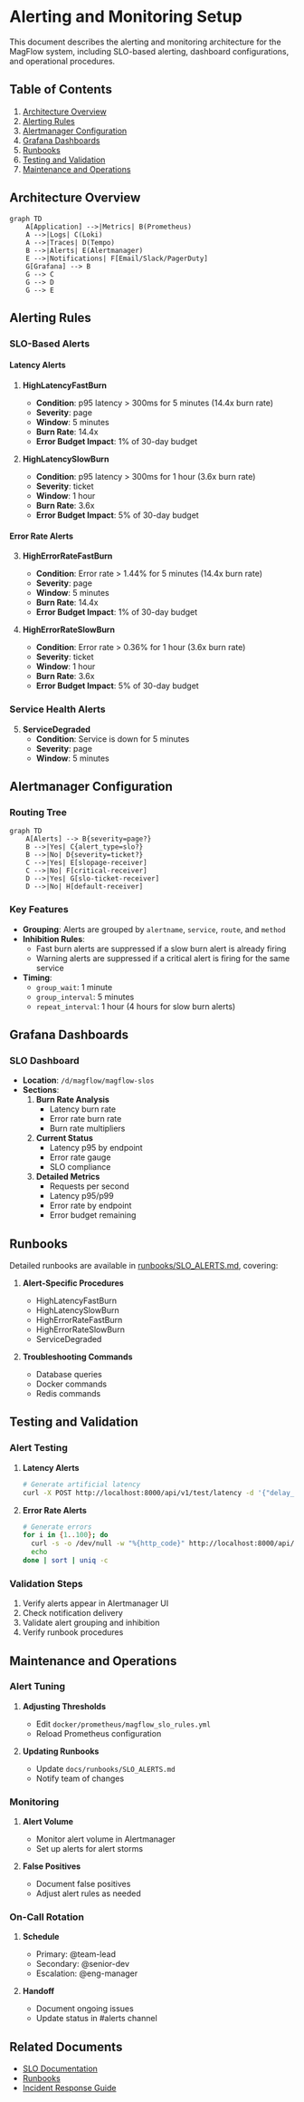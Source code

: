 # Alerting and Monitoring Setup

This document describes the alerting and monitoring architecture for the MagFlow system, including SLO-based alerting, dashboard configurations, and operational procedures.

## Table of Contents

1. [Architecture Overview](#architecture-overview)
1. [Alerting Rules](#alerting-rules)
1. [Alertmanager Configuration](#alertmanager-configuration)
1. [Grafana Dashboards](#grafana-dashboards)
1. [Runbooks](#runbooks)
1. [Testing and Validation](#testing-and-validation)
1. [Maintenance and Operations](#maintenance-and-operations)

## Architecture Overview

```mermaid
graph TD
    A[Application] -->|Metrics| B(Prometheus)
    A -->|Logs| C(Loki)
    A -->|Traces| D(Tempo)
    B -->|Alerts| E(Alertmanager)
    E -->|Notifications| F[Email/Slack/PagerDuty]
    G[Grafana] --> B
    G --> C
    G --> D
    G --> E
```

## Alerting Rules

### SLO-Based Alerts

#### Latency Alerts

1. **HighLatencyFastBurn**

   - **Condition**: p95 latency > 300ms for 5 minutes (14.4x burn rate)
   - **Severity**: page
   - **Window**: 5 minutes
   - **Burn Rate**: 14.4x
   - **Error Budget Impact**: 1% of 30-day budget

1. **HighLatencySlowBurn**

   - **Condition**: p95 latency > 300ms for 1 hour (3.6x burn rate)
   - **Severity**: ticket
   - **Window**: 1 hour
   - **Burn Rate**: 3.6x
   - **Error Budget Impact**: 5% of 30-day budget

#### Error Rate Alerts

3. **HighErrorRateFastBurn**

   - **Condition**: Error rate > 1.44% for 5 minutes (14.4x burn rate)
   - **Severity**: page
   - **Window**: 5 minutes
   - **Burn Rate**: 14.4x
   - **Error Budget Impact**: 1% of 30-day budget

1. **HighErrorRateSlowBurn**

   - **Condition**: Error rate > 0.36% for 1 hour (3.6x burn rate)
   - **Severity**: ticket
   - **Window**: 1 hour
   - **Burn Rate**: 3.6x
   - **Error Budget Impact**: 5% of 30-day budget

### Service Health Alerts

5. **ServiceDegraded**
   - **Condition**: Service is down for 5 minutes
   - **Severity**: page
   - **Window**: 5 minutes

## Alertmanager Configuration

### Routing Tree

```mermaid
graph TD
    A[Alerts] --> B{severity=page?}
    B -->|Yes| C{alert_type=slo?}
    B -->|No| D{severity=ticket?}
    C -->|Yes| E[slopage-receiver]
    C -->|No| F[critical-receiver]
    D -->|Yes| G[slo-ticket-receiver]
    D -->|No| H[default-receiver]
```

### Key Features

- **Grouping**: Alerts are grouped by `alertname`, `service`, `route`, and `method`
- **Inhibition Rules**:
  - Fast burn alerts are suppressed if a slow burn alert is already firing
  - Warning alerts are suppressed if a critical alert is firing for the same service
- **Timing**:
  - `group_wait`: 1 minute
  - `group_interval`: 5 minutes
  - `repeat_interval`: 1 hour (4 hours for slow burn alerts)

## Grafana Dashboards

### SLO Dashboard

- **Location**: `/d/magflow/magflow-slos`
- **Sections**:
  1. **Burn Rate Analysis**
     - Latency burn rate
     - Error rate burn rate
     - Burn rate multipliers
  1. **Current Status**
     - Latency p95 by endpoint
     - Error rate gauge
     - SLO compliance
  1. **Detailed Metrics**
     - Requests per second
     - Latency p95/p99
     - Error rate by endpoint
     - Error budget remaining

## Runbooks

Detailed runbooks are available in [runbooks/SLO_ALERTS.md](runbooks/SLO_ALERTS.md), covering:

1. **Alert-Specific Procedures**

   - HighLatencyFastBurn
   - HighLatencySlowBurn
   - HighErrorRateFastBurn
   - HighErrorRateSlowBurn
   - ServiceDegraded

1. **Troubleshooting Commands**

   - Database queries
   - Docker commands
   - Redis commands

## Testing and Validation

### Alert Testing

1. **Latency Alerts**

   ```bash
   # Generate artificial latency
   curl -X POST http://localhost:8000/api/v1/test/latency -d '{"delay_ms": 500}'
   ```

1. **Error Rate Alerts**

   ```bash
   # Generate errors
   for i in {1..100}; do
     curl -s -o /dev/null -w "%{http_code}" http://localhost:8000/api/v1/test/error
     echo
   done | sort | uniq -c
   ```

### Validation Steps

1. Verify alerts appear in Alertmanager UI
1. Check notification delivery
1. Validate alert grouping and inhibition
1. Verify runbook procedures

## Maintenance and Operations

### Alert Tuning

1. **Adjusting Thresholds**

   - Edit `docker/prometheus/magflow_slo_rules.yml`
   - Reload Prometheus configuration

1. **Updating Runbooks**

   - Update `docs/runbooks/SLO_ALERTS.md`
   - Notify team of changes

### Monitoring

1. **Alert Volume**

   - Monitor alert volume in Alertmanager
   - Set up alerts for alert storms

1. **False Positives**

   - Document false positives
   - Adjust alert rules as needed

### On-Call Rotation

1. **Schedule**

   - Primary: @team-lead
   - Secondary: @senior-dev
   - Escalation: @eng-manager

1. **Handoff**

   - Document ongoing issues
   - Update status in #alerts channel

## Related Documents

- [SLO Documentation](observability.md)
- [Runbooks](runbooks/SLO_ALERTS.md)
- [Incident Response Guide](../incident_response.md)
